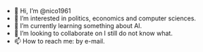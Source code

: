 - 👋 Hi, I’m @nico1961
- 👀 I’m interested in politics, economics and computer sciences.
- 🌱 I’m currently learning something about AI.
- 💞️ I’m looking to collaborate on I still do not know what.
- 📫 How to reach me: by e-mail.

<!---
nico1961/nico1961 is a ✨ special ✨ repository because its `README.md` (this file) appears on your GitHub profile.
You can click the Preview link to take a look at your changes.
--->

